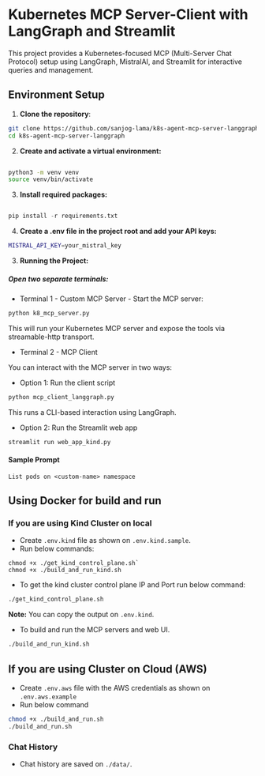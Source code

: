 
# Kubernetes MCP Server-Client with LangGraph and Streamlit
This project provides a Kubernetes-focused MCP (Multi-Server Chat Protocol) setup using LangGraph, MistralAI, and Streamlit for interactive queries and management.

## Environment Setup

1. **Clone the repository**:

```bash
git clone https://github.com/sanjog-lama/k8s-agent-mcp-server-langgraph.git
cd k8s-agent-mcp-server-langgraph
```

2. **Create and activate a virtual environment:**

```bash

python3 -m venv venv
source venv/bin/activate
```

3. **Install required packages:**

```python

pip install -r requirements.txt
```

4. **Create a .env file in the project root and add your API keys:**

```bash
MISTRAL_API_KEY=your_mistral_key
```

3. **Running the Project:**

##### Open two separate terminals:

- Terminal 1 - Custom MCP Server - Start the MCP server:

```python
python k8_mcp_server.py
```

This will run your Kubernetes MCP server and expose the tools via streamable-http transport.

- Terminal 2 - MCP Client

You can interact with the MCP server in two ways:

+ Option 1: Run the client script


```python
python mcp_client_langgraph.py
```
This runs a CLI-based interaction using LangGraph.

+ Option 2: Run the Streamlit web app

```python
streamlit run web_app_kind.py
```

#### Sample Prompt

```
List pods on <custom-name> namespace
```

## Using Docker for build and run

### If you are using Kind Cluster on local

- Create `.env.kind` file as shown on `.env.kind.sample`.
- Run below commands: 
```
chmod +x ./get_kind_control_plane.sh`
chmod +x ./build_and_run_kind.sh
```
- To get the kind cluster control plane IP and Port run  below command:
```bash
./get_kind_control_plane.sh
```
**Note:** You can copy the output on `.env.kind`.
 - To build and run the MCP servers and web UI.
```bash
./build_and_run_kind.sh
```

## If you are using Cluster on Cloud (AWS)

- Create `.env.aws` file with the AWS credentials as shown on `.env.aws.example`
- Run below command
```bash
chmod +x ./build_and_run.sh
./build_and_run.sh
```

### Chat History

- Chat history are saved on `./data/`.